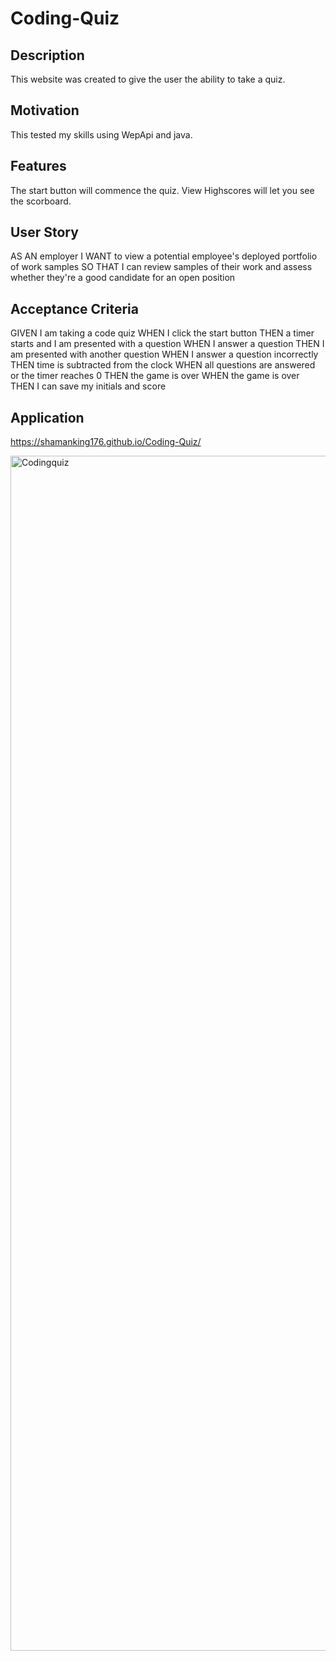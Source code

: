 # Coding-Quiz


## Description

This website was created to give the user the ability to take a quiz.
## Motivation

This tested my skills using WepApi and java.

## Features

The start button will commence the quiz. View Highscores will let you see the scorboard.

## User Story

AS AN employer
I WANT to view a potential employee's deployed portfolio of work samples
SO THAT I can review samples of their work and assess whether they're a good candidate for an open position

## Acceptance Criteria
GIVEN I am taking a code quiz
WHEN I click the start button
THEN a timer starts and I am presented with a question
WHEN I answer a question
THEN I am presented with another question
WHEN I answer a question incorrectly
THEN time is subtracted from the clock
WHEN all questions are answered or the timer reaches 0
THEN the game is over
WHEN the game is over
THEN I can save my initials and score

## Application
https://shamanking176.github.io/Coding-Quiz/

<img width="1912" alt="Codingquiz" src="https://user-images.githubusercontent.com/107295752/220525335-3711af4f-a84a-4d23-80fd-ce44e082d20c.PNG">




